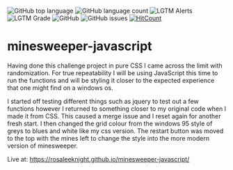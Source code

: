 ![GitHub top language](https://img.shields.io/github/languages/top/RosaleeKnight/minesweeper-javascript)
![GitHub language count](https://img.shields.io/github/languages/count/RosaleeKnight/minesweeper-javascript)
![LGTM Alerts](https://img.shields.io/lgtm/alerts/github/RosaleeKnight/minesweeper-javascript)
![LGTM Grade](https://img.shields.io/lgtm/grade/javascript/github/RosaleeKnight/minesweeper-javascript)
![GitHub](https://img.shields.io/github/license/RosaleeKnight/minesweeper-javascript)
![GitHub issues](https://img.shields.io/github/issues/RosaleeKnight/minesweeper-javascript)
[![HitCount](https://hits.dwyl.com/RosaleeKnight/minesweeper-javascript.svg?style=flat)](http://hits.dwyl.com/RosaleeKnight/minesweeper-javascript)

# minesweeper-javascript
Having done this challenge project in pure CSS I came across the limit with randomization. For true repeatability I will be using JavaScript this time to run the functions and will be styling it closer to the expected experience that one might find on a windows os.

I started off testing different things such as jquery to test out a few functions however I returned to something closer to my original code when I made it from CSS. This caused a merge issue and I reset again for another fresh start. I then changed the grid colour from the windows 95 style of greys to blues and white like my css version. The restart button was moved to the top with the mines left to change the style into the more modern version of minesweeper.

Live at: https://rosaleeknight.github.io/minesweeper-javascript/
